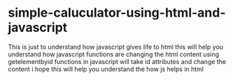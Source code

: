 # simple-caluculator-using-html-and-javascript
This is just to understand how javascript gives life to html this will help you understand how javascript functions are changing the html content
using getelementbyid functions in javascript will take id attributes and change the content
i hope this will help you understand the how js helps in html
